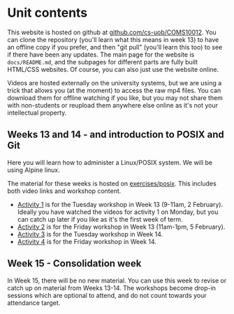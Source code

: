 # Unit contents

This website is hosted on github at [github.com/cs-uob/COMS10012](https://github.com/cs-uob/COMS100120). You can clone the repository (you'll learn what this means in week 13) to have an offline copy if you prefer, and then "git pull" (you'll learn this too) to see if there have been any updates. The main page for the website is `docs/README.md`, and the subpages for different parts are fully built HTML/CSS websites. Of course, you can also just use the website online.

Videos are hosted externally on the university systems, but we are using a trick that allows you (at the moment) to access the raw mp4 files. You can download them for offline watching if you like, but you may not share them with non-students or reupload them anywhere else online as it's not your intellectual property.

## Weeks 13 and 14 - and introduction to POSIX and Git

Here you will learn how to administer a Linux/POSIX system. We will be using Alpine linux.

The material for these weeks is hosted on [exercises/posix](./exercises/posix). This includes both video links and workshop content.

  * [Activity 1](./exercises/posix/act1/index.html) is for the Tuesday workshop in Week 13 (9-11am, 2 February). Ideally you have watched the videos for activity 1 on Monday, but you can catch up later if you like as it's the first week of term.
  * [Activity 2](./exercises/posix/act2/index.html) is for the Friday workshop in Week 13 (11am-1pm, 5 February).
  * [Activity 3](./exercises/posix/act3/index.html) is for the Tuesday workshop in Week 14.
  * [Activity 4](./exercises/posix/act4/index.html) is for the Friday workshop in Week 14.

## Week 15 - Consolidation week

In Week 15, there will be no new material. You can use this week to revise or catch up on material from Weeks 13-14. The workshops become drop-in sessions which are optional to attend, and do not count towards your attendance target.